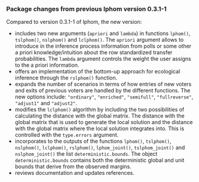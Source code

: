 ### Package changes from previous lphom version 0.3.1-1

Compared to version 0.3.1-1 of lphom, the new version:

* includes two new arguments (`apriori` and `lambda`) in functions `lphom()`, `tslphom()`, `nslphom()` and `lclphom()`. The `apriori` argument allows to introduce in the inference process information from polls or some other a priori knowledge/intuition about the row standardized transfer probabilities. The `lambda` argument controls the weight the user assigns to the a priori information.
* offers an implementation of the bottom-up approach for ecological inference through the `rslphom()` function.
* expands the number of scenarios in terms of how entries of new voters and exits of previous voters are handled by the different functions. The new options include: `"ordinary"`, `"enriched"`, `"semifull"`, `"fullreverse"`, `"adjust1"` and `"adjust2"`.
* modifies the `lclphom()` algorithm by including the two possibilities of calculating the distance with the global matrix. The distance with the global matrix that is used to generate the local solution and the distance with the global matrix where the local solution integrates into. This is controlled with the `type.errors` argument. 
* incorporates to the outputs of the functions `lphom()`, `tslphom()`, `nslphom()`, `lclphom()`, `rslphom()`, `lphom_joint()`,
`tslphom_joint()` and `nslphom_joint()` the list `deterministic.bounds`. The object `deterministic.bounds` contains both the deterministic global and unit bounds that derive from the observed margins.
* reviews documentation and updates references.